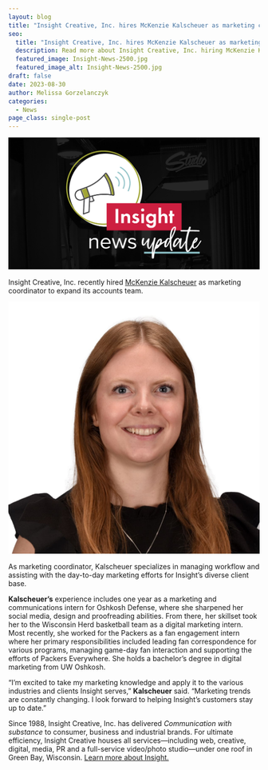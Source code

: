 ```yaml
---
layout: blog
title: "Insight Creative, Inc. hires McKenzie Kalscheuer as marketing coordinator"
seo:
  title: "Insight Creative, Inc. hires McKenzie Kalscheuer as marketing coordinator"
  description: Read more about Insight Creative, Inc. hiring McKenzie Kalscheuer as marketing coordinator.
  featured_image: Insight-News-2500.jpg
  featured_image_alt: Insight-News-2500.jpg
draft: false
date: 2023-08-30
author: Melissa Gorzelanczyk
categories:
  - News
page_class: single-post
---
```


![Insight News Banner](Insight-News-2500.jpg)

Insight Creative, Inc. recently hired [McKenzie Kalscheuer](/about/mckenzie-kalscheuer/) as marketing coordinator to expand its accounts team.

<img src="mckenzie-full-size.jpg">

As marketing coordinator, Kalscheuer specializes in managing workflow and assisting with the day-to-day marketing efforts for Insight’s diverse client base.

**Kalscheuer’s** experience includes one year as a marketing and communications intern for Oshkosh Defense, where she sharpened her social media, design and proofreading abilities. From there, her skillset took her to the Wisconsin Herd basketball team as a digital marketing intern. Most recently, she worked for the Packers as a fan engagement intern where her primary responsibilities included leading fan correspondence for various programs, managing game-day fan interaction and supporting the efforts of Packers Everywhere. She holds a bachelor’s degree in digital marketing from UW Oshkosh.

“I’m excited to take my marketing knowledge and apply it to the various industries and clients Insight serves,” **Kalscheuer** said. “Marketing trends are constantly changing. I look forward to helping Insight’s customers stay up to date.”

Since 1988, Insight Creative, Inc. has delivered *Communication with substance* to consumer, business and industrial brands. For ultimate efficiency, Insight Creative houses all services—including web, creative, digital, media, PR and a full-service video/photo studio—under one roof in Green Bay, Wisconsin. [Learn more about Insight.](/about/)